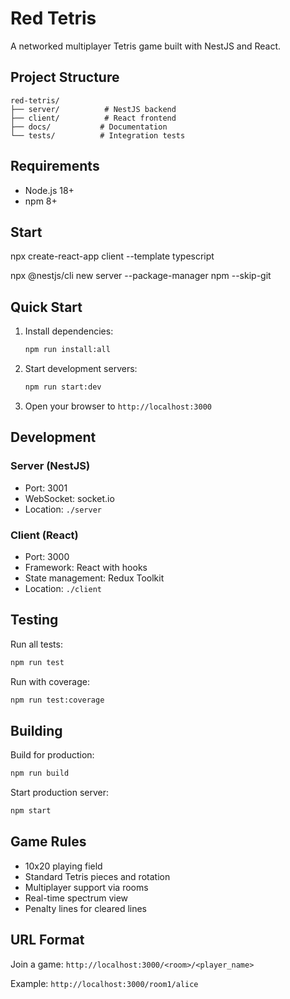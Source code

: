 # Red Tetris

A networked multiplayer Tetris game built with NestJS and React.

## Project Structure

```
red-tetris/
├── server/          # NestJS backend
├── client/          # React frontend
├── docs/           # Documentation
└── tests/          # Integration tests
```

## Requirements

- Node.js 18+
- npm 8+

## Start

npx create-react-app client --template typescript

npx @nestjs/cli new server --package-manager npm --skip-git

## Quick Start

1. Install dependencies:
   ```bash
   npm run install:all
   ```

2. Start development servers:
   ```bash
   npm run start:dev
   ```

3. Open your browser to `http://localhost:3000`

## Development

### Server (NestJS)
- Port: 3001
- WebSocket: socket.io
- Location: `./server`

### Client (React)
- Port: 3000
- Framework: React with hooks
- State management: Redux Toolkit
- Location: `./client`

## Testing

Run all tests:
```bash
npm run test
```

Run with coverage:
```bash
npm run test:coverage
```

## Building

Build for production:
```bash
npm run build
```

Start production server:
```bash
npm start
```

## Game Rules

- 10x20 playing field
- Standard Tetris pieces and rotation
- Multiplayer support via rooms
- Real-time spectrum view
- Penalty lines for cleared lines

## URL Format

Join a game: `http://localhost:3000/<room>/<player_name>`

Example: `http://localhost:3000/room1/alice`
